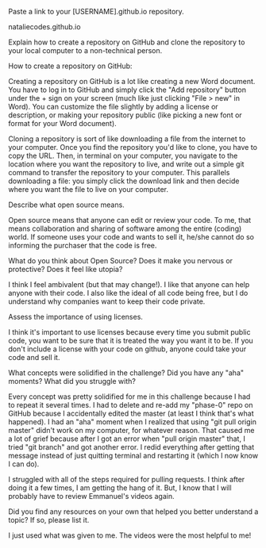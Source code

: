 Paste a link to your [USERNAME].github.io repository.

nataliecodes.github.io

Explain how to create a repository on GitHub and clone the repository to your local computer to a non-technical person.

How to create a repository on GitHub:

Creating a repository on GitHub is a lot like creating a new Word document. You have to log in to GitHub and simply click the "Add repository" button under the + sign on your screen (much like just clicking "File > new" in Word). You can customize the file slightly by adding a license or description, or making your repository public (like picking a new font or format for your Word document).

Cloning a repository is sort of like downloading a file from the internet to your computer. Once you find the repository you'd like to clone, you have to copy the URL. Then, in terminal on your computer, you navigate to the location where you want the repository to live, and write out a simple git command to transfer the repository to your computer. This parallels downloading a file: you simply click the download link and then decide where you want the file to live on your computer.

Describe what open source means.

Open source means that anyone can edit or review your code. To me, that means collaboration and sharing of software among the entire (coding) world. If someone uses your code and wants to sell it, he/she cannot do so informing the purchaser that the code is free.

What do you think about Open Source? Does it make you nervous or protective? Does it feel like utopia?

I think I feel ambivalent (but that may change!). I like that anyone can help anyone with their code. I also like the ideal of all code being free, but I do understand why companies want to keep their code private.

Assess the importance of using licenses.

I think it's important to use licenses because every time you submit public code, you want to be sure that it is treated the way you want it to be. If you don't include a license with your code on github, anyone could take your code and sell it.

What concepts were solidified in the challenge? Did you have any "aha" moments? What did you struggle with?

Every concept was pretty solidified for me in this challenge because I had to repeat it several times. I had to delete and re-add my "phase-0" repo on GitHub because I accidentally edited the master (at least I think that's what happened). I had an "aha" moment when I realized that using "git pull origin master" didn't work on my computer, for whatever reason. That caused me a lot of grief because after I got an error when "pull origin master" that, I tried "git branch" and got another error. I redid everything after getting that message instead of just quitting terminal and restarting it (which I now know I can do).

I struggled with all of the steps required for pulling requests. I think after doing it a few times, I am getting the hang of it. But, I know that I will probably have to review Emmanuel's videos again.

Did you find any resources on your own that helped you better understand a topic? If so, please list it.

I just used what was given to me. The videos were the most helpful to me!